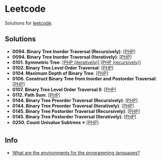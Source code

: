 # Leetcode

Solutions for [leetcode](https://leetcode.com/).

## Solutions

- **0094. Binary Tree Inorder Traversal (Recursively)**: [[PHP]](./src/0094_binary_tree_inorder_traversal_recursively.php)
- **0094. Binary Tree Inorder Traversal (Iteratively)**: [[PHP]](./src/0094_binary_tree_inorder_traversal_iteratively.php)
- **0101. Symmetric Tree**: [[PHP (iteratively)]](./src/0101_symmetric_tree_iteratively.php) [[PHP (recursively)]](./src/0101_symmetric_tree_recursively.php)
- **0102. Binary Tree Level Order Traversal**: [[PHP]](./src/0102_binary_tree_level_order_traversal.php)
- **0104. Maximum Depth of Binary Tree**: [[PHP]](./src/0104_maximum_depth_of_binary_tree.php)
- **0106. Construct Binary Tree from Inorder and Postorder Traversal**: [[PHP]](./src/0106_construct_binary_tree_from_inorder_and_postorder_traversal.php)
- **0107. Binary Tree Level Order Traversal II**: [[PHP]](./src/0107_binary_tree_level_order_traversal_II.php)
- **0112. Path Sum**: [[PHP]](./src/0112_path_sum.php)
- **0144. Binary Tree Preorder Traversal (Recursively)**: [[PHP]](./src/0144_binary_tree_preorder_traversal_recursively.php)
- **0144. Binary Tree Preorder Traversal (Iteratively)**: [[PHP]](./src/0144_binary_tree_preorder_traversal_iteratively.php)
- **0145. Binary Tree Postorder Traversal (Recursively)**: [[PHP]](./src/0145_binary_tree_postorder_traversal_recursively.php)
- **0145. Binary Tree Postorder Traversal (Iteratively)**: [[PHP]](./src/0145_binary_tree_postorder_traversal_iteratively.php)
- **0250. Count Univalue Subtrees :star:** [[PHP]](./src/0250_count_univalue_subtrees.php)

## Info

- [What are the environments for the programming languages?](https://support.leetcode.com/hc/en-us/articles/360011833974-What-are-the-environments-for-the-programming-languages)
